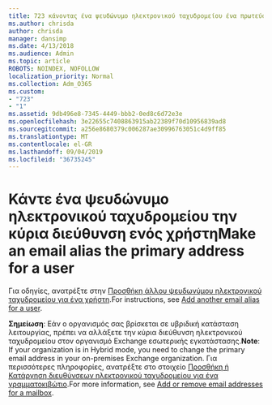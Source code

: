 ```yaml
---
title: 723 κάνοντας ένα ψευδώνυμο ηλεκτρονικού ταχυδρομείου ένα πρωτεύον μήνυμα ηλεκτρονικού ταχυδρομείου για το χρήστη
ms.author: chrisda
author: chrisda
manager: dansimp
ms.date: 4/13/2018
ms.audience: Admin
ms.topic: article
ROBOTS: NOINDEX, NOFOLLOW
localization_priority: Normal
ms.collection: Adm_O365
ms.custom:
- "723"
- "1"
ms.assetid: 9db496e8-7345-4449-bbb2-0ed8c6d72e3e
ms.openlocfilehash: 3e22655c7408863915ab22389f70d10956839ad8
ms.sourcegitcommit: a256e8680379c006287ae30996763051c4d9ff85
ms.translationtype: MT
ms.contentlocale: el-GR
ms.lasthandoff: 09/04/2019
ms.locfileid: "36735245"
---
```

# <a name="make-an-email-alias-the-primary-address-for-a-user"></a><span data-ttu-id="d2145-102">Κάντε ένα ψευδώνυμο ηλεκτρονικού ταχυδρομείου την κύρια διεύθυνση ενός χρήστη</span><span class="sxs-lookup"><span data-stu-id="d2145-102">Make an email alias the primary address for a user</span></span>

<span data-ttu-id="d2145-103">Για οδηγίες, ανατρέξτε στην [Προσθήκη άλλου ψευδωνύμου ηλεκτρονικού ταχυδρομείου για ένα χρήστη](https://docs.microsoft.com/office365/admin/email/add-another-email-alias-for-a-user).</span><span class="sxs-lookup"><span data-stu-id="d2145-103">For instructions, see [Add another email alias for a user](https://docs.microsoft.com/office365/admin/email/add-another-email-alias-for-a-user).</span></span>

<span data-ttu-id="d2145-104">**Σημείωση**: Εάν ο οργανισμός σας βρίσκεται σε υβριδική κατάσταση λειτουργίας, πρέπει να αλλάξετε την κύρια διεύθυνση ηλεκτρονικού ταχυδρομείου στον οργανισμό Exchange εσωτερικής εγκατάστασης.</span><span class="sxs-lookup"><span data-stu-id="d2145-104">**Note**: If your organization is in Hybrid mode, you need to change the primary email address in your on-premises Exchange organization.</span></span> <span data-ttu-id="d2145-105">Για περισσότερες πληροφορίες, ανατρέξτε στο στοιχείο [Προσθήκη ή Κατάργηση διευθύνσεων ηλεκτρονικού ταχυδρομείου για ένα γραμματοκιβώτιο](https://technet.microsoft.com/library/bb123794.aspx).</span><span class="sxs-lookup"><span data-stu-id="d2145-105">For more information, see [Add or remove email addresses for a mailbox](https://technet.microsoft.com/library/bb123794.aspx).</span></span>
